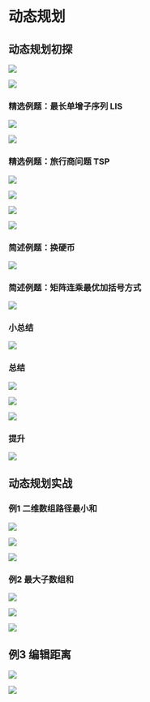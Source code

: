 # 动态规划

## 动态规划初探

![](dp1.jpg)

![](dp2.jpg)

### 精选例题：最长单增子序列 LIS

![](dp3.jpg)

![](dp4.jpg)

### 精选例题：旅行商问题 TSP

![](dp5.jpg)

![](dp6.jpg)

![](dp7.jpg)

![](dp8.jpg)

### 简述例题：换硬币

![](dp9.jpg)

### 简述例题：矩阵连乘最优加括号方式

![](dp10.jpg)

### 小总结

![](dp11.jpg)

### 总结

![](dp12.jpg)

![](dp13.jpg)

![](dp14.jpg)

### 提升

![](dp15.jpg)

## 动态规划实战

### 例1 二维数组路径最小和

![](dp16.jpg)

![](dp17.jpg)

![](dp18.jpg)

### 例2 最大子数组和

![](dp19.jpg)

![](dp20.jpg)

![](dp21.jpg)

## 例3 编辑距离

![](dp22.jpg)

![](dp23.jpg)